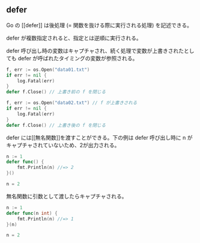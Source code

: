 ## defer

Go の [[defer]] は後処理 (= 関数を抜ける際に実行される処理) を記述できる。

defer が複数指定されると、指定とは逆順に実行される。



defer 呼び出し時の変数はキャプチャされ、続く処理で変数が上書きされたとしても defer が呼ばれたタイミングの変数が参照される。
```go
f, err := os.Open("data01.txt")
if err != nil {
	log.Fatal(err)
}
defer f.Close() // 上書き前の f を閉じる

f, err := os.Open("data02.txt") // f が上書きされる
if err != nil {
	log.Fatal(err)
}
defer f.Close() // 上書き後の f を閉じる
```

defer には[[無名関数]]を渡すことができる。下の例は defer 呼び出し時に n がキャプチャされていないため、2が出力される。
```go
n := 1
defer func() {
	fmt.Println(n) //=> 2
}()

n = 2
```

無名関数に引数として渡したらキャプチャされる。
```go
n := 1
defer func(n int) {
	fmt.Println(n) //=> 1
}(n)

n = 2
```

